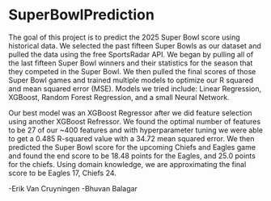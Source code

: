 # SuperBowlPrediction

The goal of this project is to predict the 2025 Super Bowl score using historical data. We selected the past fifteen Super Bowls as our dataset and pulled the data using the free SportsRadar API. We began by pulling all of the last fifteen Super Bowl winners and their statistics for the season that they competed in the Super Bowl. We then pulled the final scores of those Super Bowl games and trained multiple models to optimize our R squared and mean squared error (MSE). Models we tried include: Linear Regression, XGBoost, Random Forest Regression, and a small Neural Network. 

Our best model was an XGBoost Regressor after we did feature selection using another XGBoost Refressor. We found the optimal number of features to be 27 of our ~400 features and with hyperparameter tuning we were able to get a 0.485 R-squared value with a 34.72 mean squared error. We then predicted the Super Bowl score for the upcoming Chiefs and Eagles game and found the end score to be 18.48 points for the Eagles, and 25.0 points for the chiefs. Using domain knowledge, we are approximating the final score to be Eagles 17, Chiefs 24.

-Erik Van Cruyningen 
-Bhuvan Balagar
